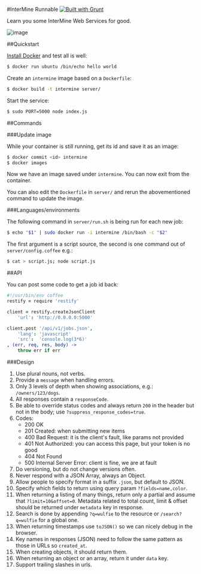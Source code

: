 #InterMine Runnable [![Built with Grunt](https://cdn.gruntjs.com/builtwith.png)](http://gruntjs.com/)

Learn you some InterMine Web Services for good.

![image](https://raw.github.com/radekstepan/im-runnable/master/example.png)

##Quickstart

[Install Docker](https://www.docker.io/gettingstarted/) and test all is well:

```bash
$ docker run ubuntu /bin/echo hello world
```

Create an `intermine` image based on a `Dockerfile`:

```bash
$ docker build -t intermine server/
```

Start the service:

```bash
$ sudo PORT=5000 node index.js
```

##Commands

###Update image

While your container is still running, get its id and save it as an image:

```bash
$ docker commit <id> intermine
$ docker images
```

Now we have an image saved under `intermine`. You can now exit from the container.

You can also edit the `Dockerfile` in `server/` and rerun the abovementioned command to update the image.

###Languages/environments

The following command in `server/run.sh` is being run for each new job:

```bash
$ echo "$1" | sudo docker run -i intermine /bin/bash -c "$2"
```

The first argument is a script source, the second is one command out of `server/config.coffee` e.g.:

```bash
$ cat > script.js; node script.js
```

##API

You can post some code to get a job id back:

```coffeescript
#!/usr/bin/env coffee
restify = require 'restify'

client = restify.createJsonClient
    'url': 'http://0.0.0.0:5000'

client.post '/api/v1/jobs.json',
    'lang': 'javascript'
    'src':  'console.log(3*6)'
, (err, req, res, body) ->
    throw err if err
```

###Design

1. Use plural nouns, not verbs.
1. Provide a `message` when handling errors.
1. Only 3 levels of depth when showing associations, e.g.: `/owners/123/dogs`.
1. All responses contain a `responseCode`.
1. Be able to override status codes and always return `200` in the header but not in the body; use `?suppress_response_codes=true`.
1. Codes:
    - 200 OK
    - 201 Created: when submitting new items
    - 400 Bad Request: it is the client's fault, like params not provided
    - 401 Not Authorized: you can access this page, but your token is no good
    - 404 Not Found
    - 500 Internal Server Error: client is fine, we are at fault
1. Do versioning, but do not change versions often.
1. Never respond with a JSON Array, always an Object.
1. Allow people to specify format in a suffix `.json`, but default to JSON.
1. Specify which fields to return using query param `?fields=name,color`.
1. When returning a listing of many things, return only a partial and assume that `?limit=10&offset=0`. Metadata related to total count, limit & offset should be returned under `metadata` key in response.
1. Search is done by appending `?q=wulfie` to the resource or `/search?q=wulfie` for a global one.
1. When returning timestamps use `toJSON()` so we can nicely debug in the browser.
1. Key names in responses (JSON) need to follow the same pattern as those in URLs so `created_at`.
1. When creating objects, it should return them.
1. When returning an object or an array, return it under `data` key.
1. Support trailing slashes in urls.
